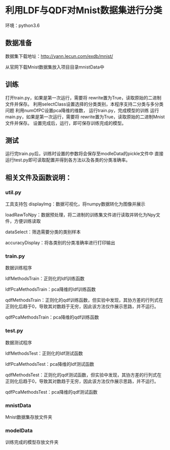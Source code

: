 # 利用LDF与QDF对Mnist数据集进行分类
环境：python3.6
## 数据准备
数据集下载地址：http://yann.lecun.com/exdb/mnist/

从官网下载Mnist数据集放入项目目录mnistData中

## 训练
打开train.py，如果是第一次运行，需要将
rewrite置为True，读取原始的二进制文件并保存。
利用selectClass设置选择的分类类别，本程序支持二分类与多分类问题
利用numOfPC设置pca降维的维数，
运行train.py，完成模型的训练
运行main.py，如果是第一次运行，需要将
rewrite置为True，读取原始的二进制Mnist文件并保存。
设置完成后，运行，即可保存训练完成的模型。

## 测试
运行完train.py后，训练时设置的参数将会保存至modleData的pickle文件中
直接运行test.py即可读取配置并得到各方法以及各类的分类准确率。

## 相关文件及函数说明：
### util.py
工具支持包
displayImg：数据可视化，将numpy数据转化为图像并展示

loadRawToNpy：数据预处理，将二进制的训练集文件进行读取并转化为Npy文件，方便训练读取

dataSelect：筛选需要分类的类别样本

accuracyDisplay：将各类别的分类准确率进行打印输出

### train.py
数据训练程序

ldfMethodsTrain：正则化的ldf训练函数

ldfPcaMethodsTrain：pca降维的ldf训练函数

qdfMethodsTrain：正则化的qdf训练函数，但实验中发现，其协方差的行列式在正则化后趋于0，导致其对数趋于无穷，因此该方法仅作展示思路，并不运行。

qdfPcaMethodsTrain：pca降维的qdf训练函数

### test.py
数据测试程序

ldfMethodsTest：正则化的ldf测试函数

ldfPcaMethodsTest：pca降维的ldf测试函数

qdfMethodsTest：正则化的qdf测试函数，但实验中发现，其协方差的行列式在正则化后趋于0，导致其对数趋于无穷，因此该方法仅作展示思路，并不运行。

qdfPcaMethodsTest：pca降维的qdf测试函数

### mnistData
Mnist数据集存放文件夹

### modelData
训练完成的模型存放文件夹
